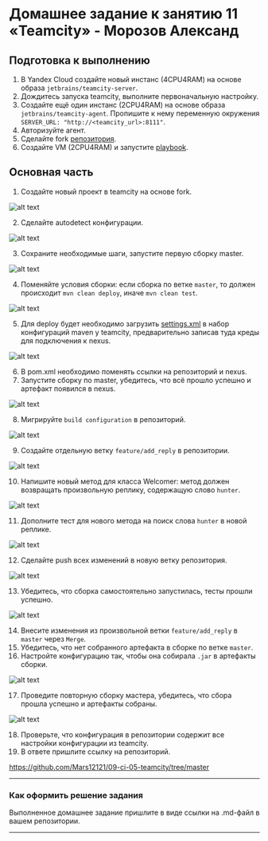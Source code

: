 
# Домашнее задание к занятию 11 «Teamcity» - Морозов Александ

## Подготовка к выполнению

1. В Yandex Cloud создайте новый инстанс (4CPU4RAM) на основе образа `jetbrains/teamcity-server`.
2. Дождитесь запуска teamcity, выполните первоначальную настройку.
3. Создайте ещё один инстанс (2CPU4RAM) на основе образа `jetbrains/teamcity-agent`. Пропишите к нему переменную окружения `SERVER_URL: "http://<teamcity_url>:8111"`.
4. Авторизуйте агент.
5. Сделайте fork [репозитория](https://github.com/aragastmatb/example-teamcity).
6. Создайте VM (2CPU4RAM) и запустите [playbook](./infrastructure).

## Основная часть

1. Создайте новый проект в teamcity на основе fork.

![alt text](https://github.com/Mars12121/09-ci-05-teamcity/blob/main/img/1.png)

2. Сделайте autodetect конфигурации.

![alt text](https://github.com/Mars12121/09-ci-05-teamcity/blob/main/img/2.png)

3. Сохраните необходимые шаги, запустите первую сборку master.

![alt text](https://github.com/Mars12121/09-ci-05-teamcity/blob/main/img/3.png)

4. Поменяйте условия сборки: если сборка по ветке `master`, то должен происходит `mvn clean deploy`, иначе `mvn clean test`.

![alt text](https://github.com/Mars12121/09-ci-05-teamcity/blob/main/img/4.png)

5. Для deploy будет необходимо загрузить [settings.xml](./teamcity/settings.xml) в набор конфигураций maven у teamcity, предварительно записав туда креды для подключения к nexus.

![alt text](https://github.com/Mars12121/09-ci-05-teamcity/blob/main/img/5.png)

6. В pom.xml необходимо поменять ссылки на репозиторий и nexus.
7. Запустите сборку по master, убедитесь, что всё прошло успешно и артефакт появился в nexus.

![alt text](https://github.com/Mars12121/09-ci-05-teamcity/blob/main/img/6.png)

8. Мигрируйте `build configuration` в репозиторий.

![alt text](https://github.com/Mars12121/09-ci-05-teamcity/blob/main/img/7.png)

9. Создайте отдельную ветку `feature/add_reply` в репозитории.

![alt text](https://github.com/Mars12121/09-ci-05-teamcity/blob/main/img/8.png)

10. Напишите новый метод для класса Welcomer: метод должен возвращать произвольную реплику, содержащую слово `hunter`.

![alt text](https://github.com/Mars12121/09-ci-05-teamcity/blob/main/img/9.png)

11. Дополните тест для нового метода на поиск слова `hunter` в новой реплике.

![alt text](https://github.com/Mars12121/09-ci-05-teamcity/blob/main/img/10.png)

12. Сделайте push всех изменений в новую ветку репозитория.

![alt text](https://github.com/Mars12121/09-ci-05-teamcity/blob/main/img/11.png)

13. Убедитесь, что сборка самостоятельно запустилась, тесты прошли успешно.

![alt text](https://github.com/Mars12121/09-ci-05-teamcity/blob/main/img/12.png)

14. Внесите изменения из произвольной ветки `feature/add_reply` в `master` через `Merge`.
15. Убедитесь, что нет собранного артефакта в сборке по ветке `master`.
16. Настройте конфигурацию так, чтобы она собирала `.jar` в артефакты сборки.

![alt text](https://github.com/Mars12121/09-ci-05-teamcity/blob/main/img/13.png)

17. Проведите повторную сборку мастера, убедитесь, что сбора прошла успешно и артефакты собраны.

![alt text](https://github.com/Mars12121/09-ci-05-teamcity/blob/main/img/14.png)

18. Проверьте, что конфигурация в репозитории содержит все настройки конфигурации из teamcity.
19. В ответе пришлите ссылку на репозиторий.

https://github.com/Mars12121/09-ci-05-teamcity/tree/master

---

### Как оформить решение задания

Выполненное домашнее задание пришлите в виде ссылки на .md-файл в вашем репозитории.

---
